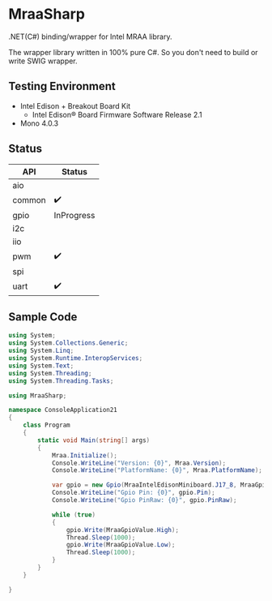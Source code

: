 # MraaSharp
.NET(C#) binding/wrapper for Intel MRAA library.

The wrapper library written in 100% pure C#. So you don't need to build or write SWIG wrapper.

## Testing Environment
- Intel Edison + Breakout Board Kit
  - Intel Edison® Board Firmware Software Release 2.1
- Mono 4.0.3

## Status
|API|Status|
|---|------|
|aio||
|common|:heavy_check_mark:|
|gpio|InProgress|
|i2c||
|iio||
|pwm|:heavy_check_mark:|
|spi||
|uart|:heavy_check_mark:|



## Sample Code
```csharp
using System;
using System.Collections.Generic;
using System.Linq;
using System.Runtime.InteropServices;
using System.Text;
using System.Threading;
using System.Threading.Tasks;

using MraaSharp;

namespace ConsoleApplication21
{
    class Program
    {
        static void Main(string[] args)
        {
            Mraa.Initialize();
            Console.WriteLine("Version: {0}", Mraa.Version);
            Console.WriteLine("PlatformName: {0}", Mraa.PlatformName);

            var gpio = new Gpio(MraaIntelEdisonMiniboard.J17_8, MraaGpioDir.Out);
            Console.WriteLine("Gpio Pin: {0}", gpio.Pin);
            Console.WriteLine("Gpio PinRaw: {0}", gpio.PinRaw);

            while (true)
            {
                gpio.Write(MraaGpioValue.High);
                Thread.Sleep(1000);
                gpio.Write(MraaGpioValue.Low);
                Thread.Sleep(1000);
            }
        }
    }

}
```
